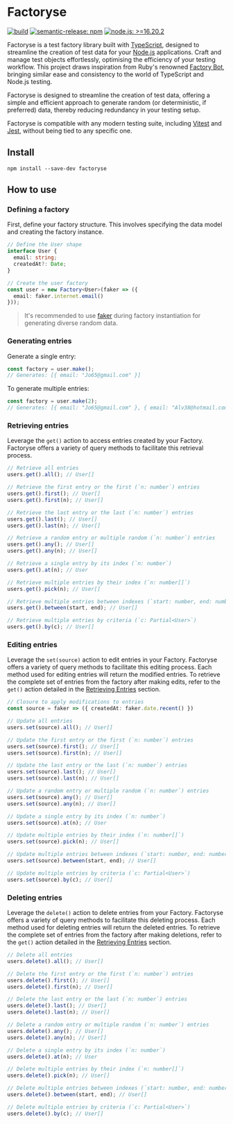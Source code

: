 # Factoryse

[![build](https://github.com/thekeogh/factoryse/actions/workflows/release.yml/badge.svg)](https://github.com/thekeogh/factoryse/actions) [![semantic-release: npm](https://img.shields.io/badge/semantic--release-npm-CB0000?logo=semantic-release)](https://github.com/semantic-release/semantic-release) [![node.js: >=16.20.2](https://img.shields.io/badge/node.js-%3E=16.20.2-036E02?logo=node.js)](https://nodejs.org) 

Factoryse is a test factory library built with [TypeScript](https://www.typescriptlang.org/), designed to streamline the creation of test data for your [Node.js](https://nodejs.org/) applications. Craft and manage test objects effortlessly, optimising the efficiency of your testing workflow. This project draws inspiration from Ruby's renowned [Factory Bot](https://github.com/thoughtbot/factory_bot), bringing similar ease and consistency to the world of TypeScript and Node.js testing.

Factoryse is designed to streamline the creation of test data, offering a simple and efficient approach to generate random (or deterministic, if preferred) data, thereby reducing redundancy in your testing setup.

Factoryse is compatible with any modern testing suite, including [Vitest](https://vitest.dev/) and [Jest](https://jestjs.io/), without being tied to any specific one.

## Install

```shell
npm install --save-dev factoryse
```

## How to use

### Defining a factory

First, define your factory structure. This involves specifying the data model and creating the factory instance.

```typescript
// Define the User shape
interface User {
  email: string;
  createdAt?: Date;
}

// Create the user factory
const user = new Factory<User>(faker => ({
  email: faker.internet.email()
}));
```

> It's recommended to use [faker](https://fakerjs.dev/) during factory instantiation for generating diverse random data.

### Generating entries

Generate a single entry:

```typescript
const factory = user.make();
// Generates: [{ email: "Jo65@gmail.com" }]
```

To generate multiple entries:

```typescript
const factory = user.make(2);
// Generates: [{ email: "Jo65@gmail.com" }, { email: "Alv38@hotmail.com" }]
```

### Retrieving entries

Leverage the `get()` action to access entries created by your Factory. Factoryse offers a variety of query methods to facilitate this retrieval process.

```typescript
// Retrieve all entries
users.get().all(); // User[]

// Retrieve the first entry or the first (`n: number`) entries
users.get().first(); // User[]
users.get().first(n); // User[]

// Retrieve the last entry or the last (`n: number`) entries
users.get().last(); // User[]
users.get().last(n); // User[]

// Retrieve a random entry or multiple random (`n: number`) entries
users.get().any(); // User[]
users.get().any(n); // User[]

// Retrieve a single entry by its index (`n: number`)
users.get().at(n); // User

// Retrieve multiple entries by their index (`n: number[]`)
users.get().pick(n); // User[]

// Retrieve multiple entries between indexes (`start: number, end: number`)
users.get().between(start, end); // User[]

// Retrieve multiple entries by criteria (`c: Partial<User>`)
users.get().by(c); // User[]
```

### Editing entries

Leverage the `set(source)` action to edit entries in your Factory. Factoryse offers a variety of query methods to facilitate this editing process. Each method used for editing entries will return the modified entries. To retrieve the complete set of entries from the factory after making edits, refer to the `get()` action detailed in the [Retrieving Entries](#retrieving-entries) section.

```typescript
// Closure to apply modifications to entries
const source = faker => ({ createdAt: faker.date.recent() })

// Update all entries
users.set(source).all(); // User[]

// Update the first entry or the first (`n: number`) entries
users.set(source).first(); // User[]
users.set(source).first(n); // User[]

// Update the last entry or the last (`n: number`) entries
users.set(source).last(); // User[]
users.set(source).last(n); // User[]

// Update a random entry or multiple random (`n: number`) entries
users.set(source).any(); // User[]
users.set(source).any(n); // User[]

// Update a single entry by its index (`n: number`)
users.set(source).at(n); // User

// Update multiple entries by their index (`n: number[]`)
users.set(source).pick(n); // User[]

// Update multiple entries between indexes (`start: number, end: number`)
users.set(source).between(start, end); // User[]

// Update multiple entries by criteria (`c: Partial<User>`)
users.set(source).by(c); // User[]
```

### Deleting entries

Leverage the `delete()` action to delete entries from your Factory. Factoryse offers a variety of query methods to facilitate this deleting process. Each method used for deleting entries will return the deleted entries. To retrieve the complete set of entries from the factory after making deletions, refer to the `get()` action detailed in the [Retrieving Entries](#retrieving-entries) section.

```typescript
// Delete all entries
users.delete().all(); // User[]

// Delete the first entry or the first (`n: number`) entries
users.delete().first(); // User[]
users.delete().first(n); // User[]

// Delete the last entry or the last (`n: number`) entries
users.delete().last(); // User[]
users.delete().last(n); // User[]

// Delete a random entry or multiple random (`n: number`) entries
users.delete().any(); // User[]
users.delete().any(n); // User[]

// Delete a single entry by its index (`n: number`)
users.delete().at(n); // User

// Delete multiple entries by their index (`n: number[]`)
users.delete().pick(n); // User[]

// Delete multiple entries between indexes (`start: number, end: number`)
users.delete().between(start, end); // User[]

// Delete multiple entries by criteria (`c: Partial<User>`)
users.delete().by(c); // User[]
```
